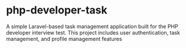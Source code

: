 # php-developer-task
A simple Laravel-based task management application built for the PHP developer interview test. This project includes user authentication, task management, and profile management features
